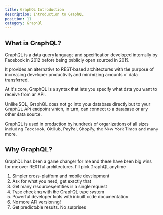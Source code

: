 ```yaml
---
title: GraphQL Introduction
description: Introduction to GraphQL
position: 11
category: GraphQl
---
```


## What is GraphQL?

GraphQL is a data query language and specification developed internally by Facebook in 2012 before being publicly open sourced in 2015.

It provides an alternative to REST-based architectures with the purpose of increasing developer productivity and minimizing amounts of data transferred.

At it's core, GraphQL is a syntax that lets you specify what data you want to receive from an API.

Unlike SQL, GraphQL does not go into your database directly but to your GraphQL API endpoint which, in turn, can connect to a database or any other data source.

GraphQL is used in production by hundreds of organizations of all sizes including Facebook, GitHub, PayPal, Shopify, the New York Times and many more.


## Why GraphQL?

GraphQL has been a game changer for me and these have been big wins for me over RESTful architectures. I'll pick GraphQL anytime

1. Simpler cross-platform and mobile development
2. Ask for what you need, get exactly that
3. Get many resources/entities in a single request
4. Type checking with the GraphQL type system
5. Powerful developer tools with inbuilt code documentation
6. No more API versioning!
7. Get predictable results. No surprises
